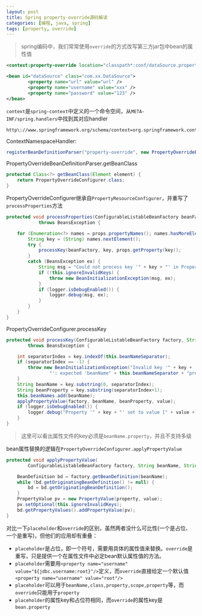 ```yaml
---
layout: post
title: Spring property-override源码解读
categories: [编程, java, spring]
tags: [property, override]
---
```


> spring编码中，我们常常使用`override`的方式改写第三方jar包中bean的属性值

```xml
<context:property-override location="classpath*:conf/dataSource.properties" />

<bean id="dataSource" class="com.xx.DataSource">
        <property name="url" value="url" />
        <property name="username" value="xxx" />
        <property name="password" value="123" />
</bean>
```

`context`是`spring-context`中定义的一个命令空间，从`META-INF/spring.handlers`中找到其对应handler

```
http\://www.springframework.org/schema/context=org.springframework.context.config.ContextNamespaceHandler
```

ContextNamespaceHandler:

```java
registerBeanDefinitionParser("property-override", new PropertyOverrideBeanDefinitionParser());
```

PropertyOverrideBeanDefinitionParser.getBeanClass

```java
protected Class<?> getBeanClass(Element element) {
    return PropertyOverrideConfigurer.class;
}
```

PropertyOverrideConfigurer继承自`PropertyResourceConfigurer`，并重写了`processProperties`方法

```java
protected void processProperties(ConfigurableListableBeanFactory beanFactory, Properties props)
			throws BeansException {

    for (Enumeration<?> names = props.propertyNames(); names.hasMoreElements();) {
        String key = (String) names.nextElement();
        try {
            processKey(beanFactory, key, props.getProperty(key));
        }
        catch (BeansException ex) {
            String msg = "Could not process key '" + key + "' in PropertyOverrideConfigurer";
            if (!this.ignoreInvalidKeys) {
                throw new BeanInitializationException(msg, ex);
            }
            if (logger.isDebugEnabled()) {
                logger.debug(msg, ex);
            }
        }
    }
}
```

PropertyOverrideConfigurer.processKey

```java
protected void processKey(ConfigurableListableBeanFactory factory, String key, String value)
        throws BeansException {

    int separatorIndex = key.indexOf(this.beanNameSeparator);
    if (separatorIndex == -1) {
        throw new BeanInitializationException("Invalid key '" + key +
                "': expected 'beanName" + this.beanNameSeparator + "property'");
    }
    String beanName = key.substring(0, separatorIndex);
    String beanProperty = key.substring(separatorIndex+1);
    this.beanNames.add(beanName);
    applyPropertyValue(factory, beanName, beanProperty, value);
    if (logger.isDebugEnabled()) {
        logger.debug("Property '" + key + "' set to value [" + value + "]");
    }
}
```

> 这里可以看出属性文件的key必须是`beanName.property`，并且不支持多级

bean属性替换的逻辑在`PropertyOverrideConfigurer.applyPropertyValue`

```java
protected void applyPropertyValue(
        ConfigurableListableBeanFactory factory, String beanName, String property, String value) {

    BeanDefinition bd = factory.getBeanDefinition(beanName);
    while (bd.getOriginatingBeanDefinition() != null) {
        bd = bd.getOriginatingBeanDefinition();
    }
    PropertyValue pv = new PropertyValue(property, value);
    pv.setOptional(this.ignoreInvalidKeys);
    bd.getPropertyValues().addPropertyValue(pv);
}
```

对比一下`placeholder`和`override`的区别，虽然两者没什么可比性(一个是占位、一个是重写)，但他们的应用却有重叠：

* `placeholder`是占位，即一个符号，需要用具体的属性值来替换。`override`是重写，只是提供一个在属性文件中必定bean默认属性值的方法。
* `placeholder`需要用`<property name="username" value="${jdbc.username:root}"/>`定义，而`override`直接给定一个默认值`<property name="username" value="root"/>`
* `placeholder`可以用于`beanName,class,property,scope,property`等，而`override`只能用于`property`
* `placeholder`的属性key和占位符相同，而`override`的属性key是`bean.property`